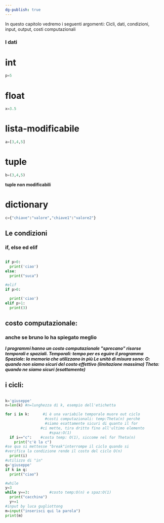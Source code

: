 ```yaml
---
dg-publish: true
---
```

In questo capitolo vedremo i seguenti argomenti:
Cicli, dati, condizioni, input, output, costi computazionali

### I dati

# int 
```python
p=5
```
# float
```python
x=3.5
```
# lista-modificabile
```python
a=[3,4,5]
```
# tuple
```python
b=(3,4,5)
```
**tuple non modificabili** 
# dictionary
```python
c={"chiave":"valore","chiave1":"valore2"}
```

## Le condizioni
### if, else ed elif
```python

if p>0:
  print('ciao')
else: 
  print("suca")

#elif
if p>0:             
                
  print('ciao')
elif p>1:
  print(3)
```
## costo computazionale:
### anche se bruno lo ha spiegato meglio

***I programmi hanno un costo computazionale "sprecano" risorse temporali e spaziali.
 Temporali: tempo per es eguire il programma
 Spaziale: la memoria che utilizzano in più
 Le unità di misura sono:
 O: quando non siamo sicuri del costo effettivo (limitazione massima)
 Theta: quando ne siamo sicuri (esattamente)***

## i cicli:
```python

k='giuseppe'
n=len(k) #n=lunghezza di k, esempio dell'etichetta

for i in k:      #i è una variabile temporale muore out ciclo
                  #costi computazionali: temp:Theta(n) perchè
                  #siamo esattamente sicuri di quanto il for 
                #ci mette, tira dritto fino all'ultimo elemento
                    #spaz:O(1)
  if i=="c":    #costa temp: O(1), siccome nel for Theta(n)
    print("c'è la c")
#se qua si mettesse "break"interrompe il ciclo quando si 
#verifica la condizione rende il costo del ciclo O(n)
  print(i)
#utilizzo di "in"
q='giuseppe'
if k in q:
  print("ciao")

#while
y=3
while y==3:         #costo temp:O(n) e spaz:O(1)
  print("cacchina")
  y+=1
#input by luca gugliottong
m=input("inserisci qui la parola")
print(m)
```
